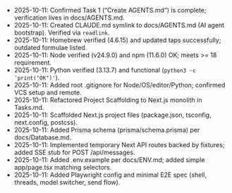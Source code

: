 - 2025-10-11: Confirmed Task 1 (“Create AGENTS.md”) is complete; verification lives in docs/AGENTS.md.
- 2025-10-11: Created CLAUDE.md symlink to docs/AGENTS.md (AI agent bootstrap). Verified via `readlink`.
- 2025-10-11: Homebrew verified (4.6.15) and updated taps successfully; outdated formulae listed.
- 2025-10-11: Node verified (v24.9.0) and npm (11.6.0) OK; meets >= 18 requirement.
- 2025-10-11: Python verified (3.13.7) and functional (`python3 -c 'print("OK")'`).
- 2025-10-11: Added root .gitignore for Node/OS/editor/Python; confirmed VCS setup and remote.
- 2025-10-11: Refactored Project Scaffolding to Next.js monolith in Tasks.md.
- 2025-10-11: Scaffolded Next.js project files (package.json, tsconfig, next.config, postcss).
- 2025-10-11: Added Prisma schema (prisma/schema.prisma) per docs/Database.md.
- 2025-10-11: Implemented temporary Next API routes backed by fixtures; added SSE stub for POST /api/messages.
- 2025-10-11: Added .env.example per docs/ENV.md; added simple app/page.tsx matching selectors.
- 2025-10-11: Added Playwright config and minimal E2E spec (shell, threads, model switcher, send flow).
